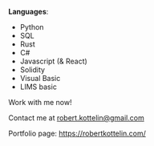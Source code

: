 **Languages**: 
- Python
- SQL
- Rust
- C#
- Javascript (& React)
- Solidity
- Visual Basic
- LIMS basic

Work with me now!

Contact me at robert.kottelin@gmail.com

Portfolio page: https://robertkottelin.com/
